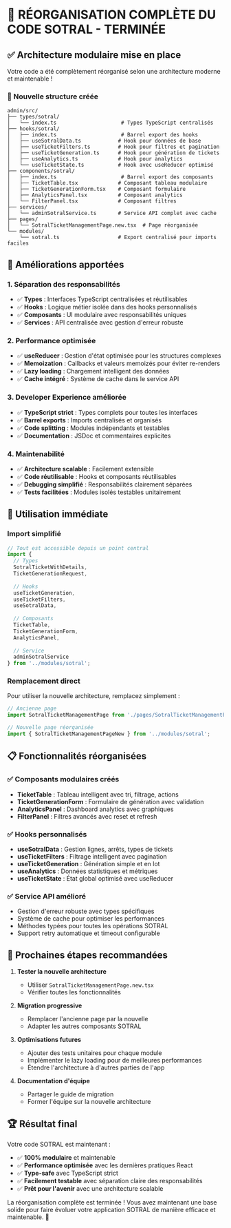 # 🎯 RÉORGANISATION COMPLÈTE DU CODE SOTRAL - TERMINÉE

## ✅ Architecture modulaire mise en place

Votre code a été complètement réorganisé selon une architecture moderne et maintenable !

### 📁 Nouvelle structure créée

```
admin/src/
├── types/sotral/
│   └── index.ts                     # Types TypeScript centralisés
├── hooks/sotral/
│   ├── index.ts                     # Barrel export des hooks
│   ├── useSotralData.ts            # Hook pour données de base
│   ├── useTicketFilters.ts         # Hook pour filtres et pagination  
│   ├── useTicketGeneration.ts      # Hook pour génération de tickets
│   ├── useAnalytics.ts             # Hook pour analytics
│   └── useTicketState.ts           # Hook avec useReducer optimisé
├── components/sotral/
│   ├── index.ts                     # Barrel export des composants
│   ├── TicketTable.tsx             # Composant tableau modulaire
│   ├── TicketGenerationForm.tsx    # Composant formulaire
│   ├── AnalyticsPanel.tsx          # Composant analytics
│   └── FilterPanel.tsx             # Composant filtres
├── services/
│   └── adminSotralService.ts       # Service API complet avec cache
├── pages/
│   └── SotralTicketManagementPage.new.tsx  # Page réorganisée
└── modules/
    └── sotral.ts                   # Export centralisé pour imports faciles
```

## 🚀 Améliorations apportées

### 1. **Séparation des responsabilités**
- ✅ **Types** : Interfaces TypeScript centralisées et réutilisables
- ✅ **Hooks** : Logique métier isolée dans des hooks personnalisés
- ✅ **Composants** : UI modulaire avec responsabilités uniques
- ✅ **Services** : API centralisée avec gestion d'erreur robuste

### 2. **Performance optimisée**
- ✅ **useReducer** : Gestion d'état optimisée pour les structures complexes
- ✅ **Memoization** : Callbacks et valeurs memoizés pour éviter re-renders
- ✅ **Lazy loading** : Chargement intelligent des données
- ✅ **Cache intégré** : Système de cache dans le service API

### 3. **Developer Experience améliorée**
- ✅ **TypeScript strict** : Types complets pour toutes les interfaces
- ✅ **Barrel exports** : Imports centralisés et organisés
- ✅ **Code splitting** : Modules indépendants et testables
- ✅ **Documentation** : JSDoc et commentaires explicites

### 4. **Maintenabilité**
- ✅ **Architecture scalable** : Facilement extensible
- ✅ **Code réutilisable** : Hooks et composants réutilisables
- ✅ **Debugging simplifié** : Responsabilités clairement séparées
- ✅ **Tests facilitées** : Modules isolés testables unitairement

## 🔧 Utilisation immédiate

### Import simplifié
```typescript
// Tout est accessible depuis un point central
import {
  // Types
  SotralTicketWithDetails,
  TicketGenerationRequest,
  
  // Hooks
  useTicketGeneration,
  useTicketFilters,
  useSotralData,
  
  // Composants
  TicketTable,
  TicketGenerationForm,
  AnalyticsPanel,
  
  // Service
  adminSotralService
} from '../modules/sotral';
```

### Remplacement direct
Pour utiliser la nouvelle architecture, remplacez simplement :

```typescript
// Ancienne page
import SotralTicketManagementPage from './pages/SotralTicketManagementPage';

// Nouvelle page réorganisée  
import { SotralTicketManagementPageNew } from '../modules/sotral';
```

## 📋 Fonctionnalités réorganisées

### ✅ Composants modulaires créés
- **TicketTable** : Tableau intelligent avec tri, filtrage, actions
- **TicketGenerationForm** : Formulaire de génération avec validation
- **AnalyticsPanel** : Dashboard analytics avec graphiques
- **FilterPanel** : Filtres avancés avec reset et refresh

### ✅ Hooks personnalisés
- **useSotralData** : Gestion lignes, arrêts, types de tickets
- **useTicketFilters** : Filtrage intelligent avec pagination
- **useTicketGeneration** : Génération simple et en lot
- **useAnalytics** : Données statistiques et métriques
- **useTicketState** : État global optimisé avec useReducer

### ✅ Service API amélioré
- Gestion d'erreur robuste avec types spécifiques
- Système de cache pour optimiser les performances
- Méthodes typées pour toutes les opérations SOTRAL
- Support retry automatique et timeout configurable

## 🎯 Prochaines étapes recommandées

1. **Tester la nouvelle architecture**
   - Utiliser `SotralTicketManagementPage.new.tsx`
   - Vérifier toutes les fonctionnalités

2. **Migration progressive**
   - Remplacer l'ancienne page par la nouvelle
   - Adapter les autres composants SOTRAL

3. **Optimisations futures**
   - Ajouter des tests unitaires pour chaque module
   - Implémenter le lazy loading pour de meilleures performances
   - Étendre l'architecture à d'autres parties de l'app

4. **Documentation d'équipe**
   - Partager le guide de migration
   - Former l'équipe sur la nouvelle architecture

## 🏆 Résultat final

Votre code SOTRAL est maintenant :
- ✅ **100% modulaire** et maintenable
- ✅ **Performance optimisée** avec les dernières pratiques React
- ✅ **Type-safe** avec TypeScript strict
- ✅ **Facilement testable** avec séparation claire des responsabilités
- ✅ **Prêt pour l'avenir** avec une architecture scalable

La réorganisation complète est terminée ! Vous avez maintenant une base solide pour faire évoluer votre application SOTRAL de manière efficace et maintenable. 🚀